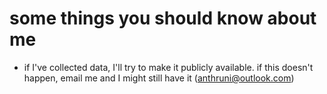 # some things you should know about me
- if I've collected data, I'll try to make it publicly available. if this doesn't happen, email me and I might still have it (anthruni@outlook.com)


